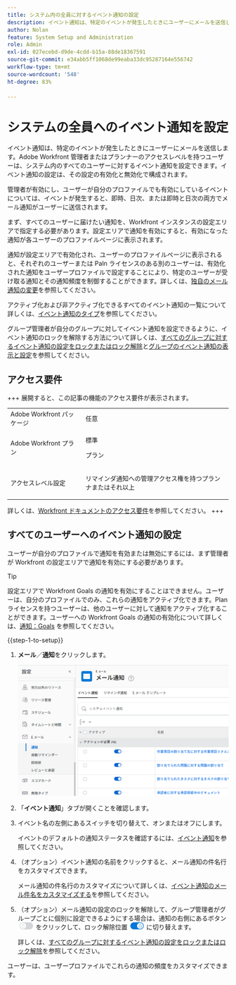 ```yaml
---
title: システム内の全員に対するイベント通知の設定
description: イベント通知は、特定のイベントが発生したときにユーザーにメールを送信します。Adobe Workfront 管理者またはプランナーのアクセスレベルを持つユーザーは、システム内のすべてのユーザーに対するイベント通知を設定できます。イベント通知の設定は、その設定の有効化と無効化で構成されます。
author: Nolan
feature: System Setup and Administration
role: Admin
exl-id: 027ecebd-d9de-4cdd-b15a-88de18367591
source-git-commit: e34abb5ff1068de99eaba33dc95287164e556742
workflow-type: tm+mt
source-wordcount: '548'
ht-degree: 83%

---
```


# システムの全員へのイベント通知を設定

<!-- Audited: 1/2024 -->

<!--DON'T DELETE, DRAFT OR HIDE THIS ARTICLE. IT IS LINKED TO THE PRODUCT, THROUGH THE CONTEXT SENSITIVE HELP LINKS-->

イベント通知は、特定のイベントが発生したときにユーザーにメールを送信します。Adobe Workfront 管理者またはプランナーのアクセスレベルを持つユーザーは、システム内のすべてのユーザーに対するイベント通知を設定できます。イベント通知の設定は、その設定の有効化と無効化で構成されます。

<!--Alina annotation on the word "all" in 2nd sentence: abive, drafted and remains QS only-->

管理者が有効にし、ユーザーが自分のプロファイルでも有効にしているイベントについては、イベントが発生すると、即時、日次、または即時と日次の両方でメール通知がユーザーに送信されます。

まず、すべてのユーザーに届けたい通知を、Workfront インスタンスの設定エリアで指定する必要があります。設定エリアで通知を有効にすると、有効になった通知が各ユーザーのプロファイルページに表示されます。

通知が設定エリアで有効化され、ユーザーのプロファイルページに表示されると、それぞれのユーザーまたは Paln ライセンスのある別のユーザーは、有効化された通知をユーザープロファイルで設定することにより、特定のユーザーが受け取る通知とその通知頻度を制御することができます。詳しくは、[独自のメール通知の変更](../../../workfront-basics/using-notifications/activate-or-deactivate-your-own-event-notifications.md)を参照してください。

アクティブ化および非アクティブ化できるすべてのイベント通知の一覧について詳しくは、[イベント通知のタイプ](../../../administration-and-setup/manage-workfront/emails/event-notifications-available-in-wf.md)を参照してください。

グループ管理者が自分のグループに対してイベント通知を設定できるように、イベント通知のロックを解除する方法について詳しくは、[すべてのグループに対するイベント通知の設定をロックまたはロック解除](../../../administration-and-setup/manage-workfront/emails/unlock-configuration-of-event-notifications-for-groups.md)と[グループのイベント通知の表示と設定](../../../administration-and-setup/manage-groups/create-and-manage-groups/view-and-configure-event-notifications-group.md)を参照してください。

## アクセス要件

+++ 展開すると、この記事の機能のアクセス要件が表示されます。

<table style="table-layout:auto"> 
 <col> 
 <col> 
 <tbody> 
  <tr> 
   <td role="rowheader">Adobe Workfront パッケージ</td> 
   <td>任意</td> 
  </tr> 
  <tr> 
   <td role="rowheader">Adobe Workfront プラン</td> 
   <td> <p>標準</p>
<p>プラン</p> 
</td> 
  </tr> 
  <tr> 
   <td role="rowheader">アクセスレベル設定</td> 
   <td> <p>リマインダ通知への管理アクセス権を持つプランナまたはそれ以上</p> </td> 
  </tr> 
 </tbody> 
</table>

詳しくは、[Workfront ドキュメントのアクセス要件](/help/quicksilver/administration-and-setup/add-users/access-levels-and-object-permissions/access-level-requirements-in-documentation.md)を参照してください。
+++

## すべてのユーザーへのイベント通知の設定

ユーザーが自分のプロファイルで通知を有効または無効にするには、まず管理者が Workfront の設定エリアで通知を有効にする必要があります。

>[!TIP]
>
>設定エリアで Workfront Goals の通知を有効にすることはできません。ユーザーは、自分のプロファイルでのみ、これらの通知をアクティブ化できます。Plan ライセンスを持つユーザーは、他のユーザーに対して通知をアクティブ化することができます。ユーザーへの Workfront Goals の通知の有効化について詳しくは、[通知：Goals](../../../workfront-basics/using-notifications/notifications-goals.md) を参照してください。

{{step-1-to-setup}}

1. **メール**／**通知**&#x200B;をクリックします。

   ![&#x200B; 設定メールの通知領域 &#x200B;](assets/notifications-area-under-setup-emails.png)


1. 「**イベント通知**」タブが開くことを確認します。
1. イベント名の左側にあるスイッチを切り替えて、オンまたはオフにします。

   イベントのデフォルトの通知ステータスを確認するには、[イベント通知](../../../workfront-basics/using-notifications/event-notifications.md)を参照してください。

1. （オプション）イベント通知の名前をクリックすると、メール通知の件名行をカスタマイズできます。

   メール通知の件名行のカスタマイズについて詳しくは、[イベント通知のメール件名をカスタマイズする](../../../administration-and-setup/manage-workfront/emails/custom-email-subjects-event-notification.md)を参照してください。

1. （オプション）メール通知の設定のロックを解除して、グループ管理者がグループごとに個別に設定できるようにする場合は、通知の右側にあるボタン ![&#x200B; ロック切り替え &#x200B;](assets/lock-toggle-button.png) をクリックして、ロック解除位置 ![&#x200B; ロック解除切り替え &#x200B;](assets/unlock-toggle-button.png) に切り替えます。

   詳しくは、[すべてのグループに対するイベント通知の設定をロックまたはロック解除](../../../administration-and-setup/manage-workfront/emails/unlock-configuration-of-event-notifications-for-groups.md)を参照してください。

ユーザーは、ユーザープロファイルでこれらの通知の頻度をカスタマイズできます。
